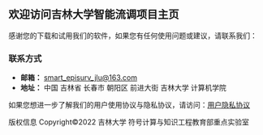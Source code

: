 ## 欢迎访问吉林大学智能流调项目主页
 
感谢您的下载和试用我们的软件，如果您有任何使用问题或建议，请联系我们：

### 联系方式

- **邮箱：** smart_episurv_jlu@163.com
- **地址：** 中国 吉林省 长春市 朝阳区 前进大街 吉林大学 计算机学院

如果您想进一步了解我们的用户使用协议与隐私协议，请访问：[用户隐私协议](protocol.md)

版权信息 Copyright©2022 吉林大学 符号计算与知识工程教育部重点实验室
